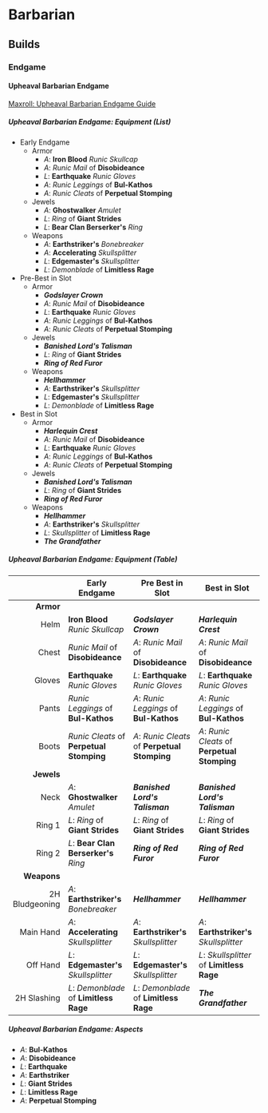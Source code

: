 # Barbarian

## Builds

### Endgame

#### Upheaval Barbarian Endgame

[Maxroll: Upheaval Barbarian Endgame Guide](https://maxroll.gg/d4/build-guides/upheaval-barbarian-guide)

##### Upheaval Barbarian Endgame: Equipment (List)

- Early Endgame
  - Armor
    - _A_: **Iron Blood** _Runic Skullcap_
    - _A_: _Runic Mail_ of **Disobideance**
    - _L_: **Earthquake** _Runic Gloves_
    - _A_: _Runic Leggings_ of **Bul-Kathos**
    - _A_: _Runic Cleats_ of **Perpetual Stomping**
  - Jewels
    - _A_: **Ghostwalker** _Amulet_
    - _L_: _Ring_ of **Giant Strides**
    - _L_: **Bear Clan Berserker's** _Ring_
  - Weapons
    - _A_: **Earthstriker's** _Bonebreaker_
    - _A_: **Accelerating** _Skullsplitter_
    - _L_: **Edgemaster's** _Skullsplitter_
    - _L_: _Demonblade_ of **Limitless Rage**
- Pre-Best in Slot
  - Armor
    - _**Godslayer Crown**_
    - _A_: _Runic Mail_ of **Disobideance**
    - _L_: **Earthquake** _Runic Gloves_
    - _A_: _Runic Leggings_ of **Bul-Kathos**
    - _A_: _Runic Cleats_ of **Perpetual Stomping**
  - Jewels
    - _**Banished Lord's Talisman**_
    - _L_: _Ring_ of **Giant Strides**
    - _**Ring of Red Furor**_
  - Weapons
    - _**Hellhammer**_
    - _A_: **Earthstriker's** _Skullsplitter_
    - _L_: **Edgemaster's** _Skullsplitter_
    - _L_: _Demonblade_ of **Limitless Rage**
- Best in Slot
  - Armor
    - _**Harlequin Crest**_
    - _A_: _Runic Mail_ of **Disobideance**
    - _L_: **Earthquake** _Runic Gloves_
    - _A_: _Runic Leggings_ of **Bul-Kathos**
    - _A_: _Runic Cleats_ of **Perpetual Stomping**
  - Jewels
    - _**Banished Lord's Talisman**_
    - _L_: _Ring_ of **Giant Strides**
    - _**Ring of Red Furor**_
  - Weapons
    - _**Hellhammer**_
    - _A_: **Earthstriker's** _Skullsplitter_
    - _L_: _Skullsplitter_ of **Limitless Rage**
    - _**The Grandfather**_

##### Upheaval Barbarian Endgame: Equipment (Table)

|                | Early Endgame                            | Pre Best in Slot                              | Best in Slot                                  |
| -------------: | ---------------------------------------- | --------------------------------------------- | --------------------------------------------- |
|      **Armor** |                                          |                                               |                                               |
|           Helm | **Iron Blood** _Runic Skullcap_          | _**Godslayer Crown**_                         | _**Harlequin Crest**_                         |
|          Chest | _Runic Mail_ of **Disobideance**         | _A_: _Runic Mail_ of **Disobideance**         | _A_: _Runic Mail_ of **Disobideance**         |
|         Gloves | **Earthquake** _Runic Gloves_            | _L_: **Earthquake** _Runic Gloves_            | _L_: **Earthquake** _Runic Gloves_            |
|          Pants | _Runic Leggings_ of **Bul-Kathos**       | _A_: _Runic Leggings_ of **Bul-Kathos**       | _A_: _Runic Leggings_ of **Bul-Kathos**       |
|          Boots | _Runic Cleats_ of **Perpetual Stomping** | _A_: _Runic Cleats_ of **Perpetual Stomping** | _A_: _Runic Cleats_ of **Perpetual Stomping** |
|     **Jewels** |                                          |                                               |                                               |
|           Neck | _A_: **Ghostwalker** _Amulet_            | _**Banished Lord's Talisman**_                | _**Banished Lord's Talisman**_                |
|         Ring 1 | _L_: _Ring_ of **Giant Strides**         | _L_: _Ring_ of **Giant Strides**              | _L_: _Ring_ of **Giant Strides**              |
|         Ring 2 | _L_: **Bear Clan Berserker's** _Ring_    | _**Ring of Red Furor**_                       | _**Ring of Red Furor**_                       |
|    **Weapons** |                                          |                                               |                                               |
| 2H Bludgeoning | _A_: **Earthstriker's** _Bonebreaker_    | _**Hellhammer**_                              | _**Hellhammer**_                              |
|      Main Hand | _A_: **Accelerating** _Skullsplitter_    | _A_: **Earthstriker's** _Skullsplitter_       | _A_: **Earthstriker's** _Skullsplitter_       |
|       Off Hand | _L_: **Edgemaster's** _Skullsplitter_    | _L_: **Edgemaster's** _Skullsplitter_         | _L_: _Skullsplitter_ of **Limitless Rage**    |
|    2H Slashing | _L_: _Demonblade_ of **Limitless Rage**  | _L_: _Demonblade_ of **Limitless Rage**       | _**The Grandfather**_                         |


##### Upheaval Barbarian Endgame: Aspects

- _A_: **Bul-Kathos**
- _A_: **Disobideance**
- _L_: **Earthquake**
- _A_: **Earthstriker**
- _L_: **Giant Strides**
- _L_: **Limitless Rage**
- _A_: **Perpetual Stomping**

